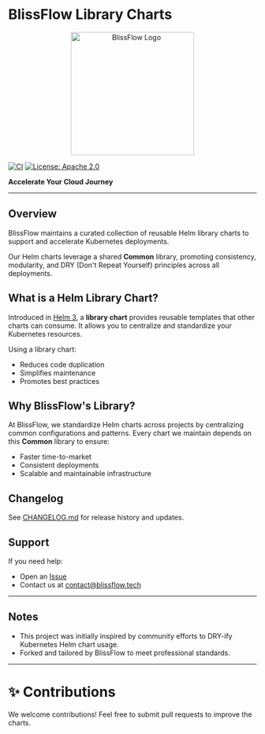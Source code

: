 # BlissFlow Library Charts

<p align="center">
  <img src="https://blissflow.tech/_next/image?url=%2Flogo.jpg&w=1920&q=75" alt="BlissFlow Logo" width="250"/>
</p>

[![CI](https://github.com/amos-85/library-charts/actions/workflows/charts-release.yaml/badge.svg)](https://github.com/amos-85/library-charts/actions)
[![License: Apache 2.0](https://img.shields.io/badge/License-Apache%202.0-blue.svg)](LICENSE)

**Accelerate Your Cloud Journey**

---

## Overview

BlissFlow maintains a curated collection of reusable Helm library charts to support and accelerate Kubernetes deployments.

Our Helm charts leverage a shared **Common** library, promoting consistency, modularity, and DRY (Don't Repeat Yourself) principles across all deployments.

## What is a Helm Library Chart?

Introduced in [Helm 3](https://helm.sh/docs/topics/library_charts/), a **library chart** provides reusable templates that other charts can consume. It allows you to centralize and standardize your Kubernetes resources.

Using a library chart:
- Reduces code duplication
- Simplifies maintenance
- Promotes best practices

## Why BlissFlow's Library?

At BlissFlow, we standardize Helm charts across projects by centralizing common configurations and patterns.
Every chart we maintain depends on this **Common** library to ensure:
- Faster time-to-market
- Consistent deployments
- Scalable and maintainable infrastructure

## Changelog

See [CHANGELOG.md](https://github.com/Amos-85/library-charts/tree/main/charts/stable/common#changelog) for release history and updates.

## Support

If you need help:
- Open an [Issue](https://github.com/amos-85/library-charts/issues)
- Contact us at [contact@blissflow.tech](mailto:contact@blissflow.tech)

---

## Notes

- This project was initially inspired by community efforts to DRY-ify Kubernetes Helm chart usage.
- Forked and tailored by BlissFlow to meet professional standards.

---

# ✨ Contributions

We welcome contributions! Feel free to submit pull requests to improve the charts.
